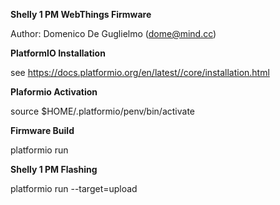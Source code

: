 **Shelly 1 PM WebThings Firmware**

Author: Domenico De Guglielmo (dome@mind.cc)

**PlatformIO Installation**

see https://docs.platformio.org/en/latest//core/installation.html

**Plaformio Activation**

source $HOME/.platformio/penv/bin/activate

**Firmware Build**

platformio run

**Shelly 1 PM Flashing**

platformio run --target=upload
